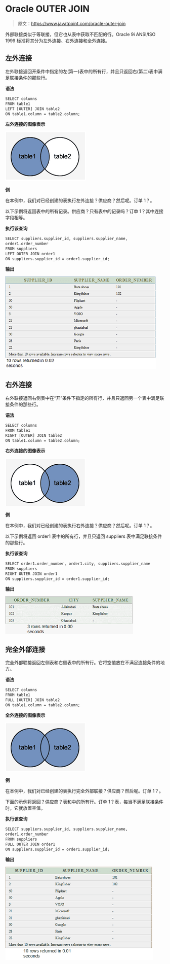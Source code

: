 # Oracle OUTER JOIN

> 原文：<https://www.javatpoint.com/oracle-outer-join>

外部联接类似于等联接，但它也从表中获取不匹配的行。Oracle 9i ANSI/ISO 1999 标准将其分为左外连接、右外连接和全外连接。

## 左外连接

左外联接返回开条件中指定的左(第一)表中的所有行，并且只返回右(第二)表中满足联接条件的那些行。

**语法**

```
SELECT columns
FROM table1
LEFT [OUTER] JOIN table2
ON table1.column = table2.column; 

```

**左外连接的图像表示**

![Oracle Left Outer Join](img/3999a44005bb67cab946d1cb298f0779.png)

**例**

在本例中，我们对已经创建的表执行左外连接？供应商？然后呢。订单 1？。

以下示例将返回表中的所有记录。供应商？只有表中的记录吗？订单 1？其中连接字段相等。

**执行该查询**

```
SELECT suppliers.supplier_id, suppliers.supplier_name, order1.order_number
FROM suppliers
LEFT OUTER JOIN order1
ON suppliers.supplier_id = order1.supplier_id;

```

**输出**

![Oracle Left Outer Join 2](img/03f2e21a0693f9f58bf35850283d6552.png)

## 右外连接

右外联接返回右侧表中在“开”条件下指定的所有行，并且只返回另一个表中满足联接条件的那些行。

**语法**

```
SELECT columns
FROM table1
RIGHT [OUTER] JOIN table2
ON table1.column = table2.column; 

```

**右外连接的图像表示**

![Oracle Right Outer Join](img/ce814683783d465c852b27afa291bc5d.png)

**例**

在本例中，我们对已经创建的表执行右外连接？供应商？然后呢。订单 1？。

以下示例将返回 order1 表中的所有行，并且只返回 suppliers 表中满足联接条件的那些行。

**执行该查询**

```
SELECT order1.order_number, order1.city, suppliers.supplier_name
FROM suppliers
RIGHT OUTER JOIN order1
ON suppliers.supplier_id = order1.supplier_id;

```

**输出**

![Oracle Right Outer Join 2](img/dfc6de63406acda3e5ef2294132cb718.png)

## 完全外部连接

完全外部联接返回左侧表和右侧表中的所有行。它将空值放在不满足连接条件的地方。

**语法**

```
SELECT columns
FROM table1
FULL [OUTER] JOIN table2
ON table1.column = table2.column; 

```

**全外连接的图像表示**

![Oracle Full Outer Join](img/fd5313393ddfa5c628cf3b3dcd7dd199.png)

**例**

在本例中，我们对已经创建的表执行完全外部联接？供应商？然后呢。订单 1？。

下面的示例将返回？供应商？表和中的所有行。订单 1？表，每当不满足联接条件时，它就放置空值。

**执行该查询**

```
SELECT suppliers.supplier_id, suppliers.supplier_name, order1.order_number
FROM suppliers
FULL OUTER JOIN order1
ON suppliers.supplier_id = order1.supplier_id;

```

**输出**

![Oracle Full Outer Join 2](img/a38928d58e7dc237742ddc63f0fde3a5.png)